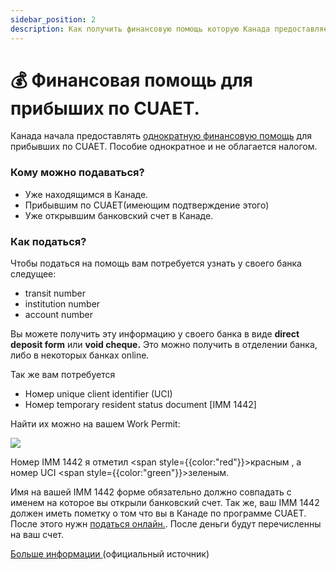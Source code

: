 ```yaml
---
sidebar_position: 2
description: Как получить финансовую помощь которую Канада предоставляет пребывшим по визе CUAET.
---
```


# 💰 Финансовая помощь для прибыших по CUAET.

Канада начала предоставлять [однократную финансовую помощь](https://www.canada.ca/en/immigration-refugees-citizenship/services/immigrate-canada/ukraine-measures/settlement/get-financial-assistance.html) для прибывших по CUAET. Пособие однократное и не облагается налогом. 

### Кому можно подаваться?  

- Уже находящимся в Канаде.
- Прибывшим по CUAET(имеющим подтверждение этого)
- Уже открывшим банковский счет в Канаде.

### Как податься?  

Чтобы податься на помощь вам потребуется узнать у своего банка следущее:

- transit number
- institution number
- account number

Вы можете получить эту информацию у своего банка в виде **direct deposit form** или **void cheque.** Это можно получить в отделении банка, либо в некоторых банках  online.

Так же вам потребуется
- Номер unique client identifier (UCI)
- Номер temporary resident status document [IMM 1442]

Найти их можно на вашем Work Permit:

<div style={{display:"flex",flexDirection:"row",justifyContent:"center"}}>
    <img src="/img/imm1444_visitor_record.jpeg" style={{height:"auto",maxWidth:"500px",objectFit:"contain",margin:"10px"}} />
</div>

Номер IMM 1442 я отметил <span style={{color:"red"}}>красным</span> , а номер  UCI   <span style={{color:"green"}}>зеленым</span>. 

Имя на вашей IMM 1442 форме обязательно должно совпадать с именем на которое вы открыли банковский счет. Так же, ваш IMM 1442 должен иметь пометку о том что вы в Канаде по программе CUAET. После этого нужн [податься онлайн.](https://srv217.services.gc.ca/ihst4/Questionnaire.aspx?sid=7c5d8cd8-ef9e-4f91-ab07-112bbce770bb&lc=eng&GocTemplateCulture=en-CA&iffsappid=cats&iffssid=8cc3d4ba-8fdb-4907-b14a-b5782a3a3d3c). После деньги будут перечисленны на ваш счет.

[Больше информации ](https://www.canada.ca/en/immigration-refugees-citizenship/services/immigrate-canada/ukraine-measures/settlement/get-financial-assistance.html) (официальный источник)



